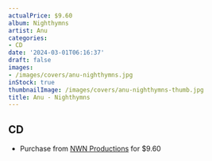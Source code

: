 ```yaml
---
actualPrice: $9.60
album: Nighthymns
artist: Anu
categories:
- CD
date: '2024-03-01T06:16:37'
draft: false
images:
- /images/covers/anu-nighthymns.jpg
inStock: true
thumbnailImage: /images/covers/anu-nighthymns-thumb.jpg
title: Anu - Nighthymns
---
```


## CD
* Purchase from [NWN Productions](http://shop.nwnprod.com/index.php?route=product/product&path=93&product_id=27794&sort=pd.name&order=ASC) for $9.60
